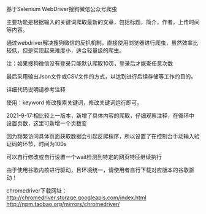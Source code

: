 基于Selenium WebDriver搜狗微信公众号爬虫  



主要功能是根据输入的关键词爬取最新的文章，包括标题，简介，作者，上传时间等内容。  

通过webdriver解决搜狗微信的反扒机制，直接使用浏览器进行爬虫，虽然效率比较低，但是实现起来难度小，适合轻量级的爬虫。  

注：如果搜狗微信没有登录只能默认爬取10页，登录后才能查任意次数  

最后采用输出Json文件或CSV文件的方式，以达到进行后续存储等工作的目的。  

详细代码说明请参考注释  

使用：keyword 修改搜索关键词，修改关键词运行即可。  

2021-9-17:相比较上一版本，新增了具体内容的爬取，仔细观察注释，在循环中设置页数，这里可新增一个页数变  
 
因为频繁访问具体页面获取数据会引起反爬程序，所以设置了在控制台手动输入验证码的环节，时间为100s  

可以自行修改或自行设置一个wait检测到特定的网页特征继续执行 

由于使用谷歌内核进行驱动，且环境统一，请使用者自行下载对应版本的谷歌驱动！  

chromedriver下载网址：http://chromedriver.storage.googleapis.com/index.html
http://npm.taobao.org/mirrors/chromedriver/
